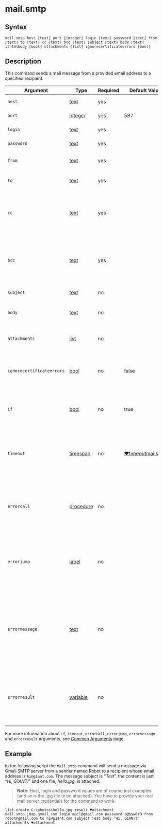 # mail.smtp

## Syntax

```G1ANT
mail.smtp host ⟦text⟧ port ⟦integer⟧ login ⟦text⟧ password ⟦text⟧ from ⟦text⟧ to ⟦text⟧ cc ⟦text⟧ bcc ⟦text⟧ subject ⟦text⟧ body ⟦text⟧ ishtmlbody ⟦bool⟧ attachments ⟦list⟧ ignorecertificateerrors ⟦bool⟧
```

## Description

This command sends a mail message from a provided email address to a specified recipient.

| Argument | Type | Required | Default Value | Description |
| -------- | ---- | -------- | ------------- | ----------- |
| `host`                 | [text](https://manual.g1ant.com/link/G1ANT.Language/G1ANT.Language/Structures/TextStructure.md) | yes      |                                                              | SMTP server address                                          |
| `port`                 | [integer](https://manual.g1ant.com/link/G1ANT.Language/G1ANT.Language/Structures/IntegerStructure.md) | yes      | 587 | SMTP server port number                                   |
| `login`                | [text](https://manual.g1ant.com/link/G1ANT.Language/G1ANT.Language/Structures/TextStructure.md) | yes      |                                                              | User email login                                             |
| `password`             | [text](https://manual.g1ant.com/link/G1ANT.Language/G1ANT.Language/Structures/TextStructure.md) | yes      |                                                              | User email password                                          |
|`from`| [text](https://manual.g1ant.com/link/G1ANT.Language/G1ANT.Language/Structures/TextStructure.md) | yes |  |Sender's email address|
|`to`| [text](https://manual.g1ant.com/link/G1ANT.Language/G1ANT.Language/Structures/TextStructure.md) | yes |  |Recipient's email address|
| `cc`           | [text](https://manual.g1ant.com/link/G1ANT.Language/G1ANT.Language/Structures/TextStructure.md) | yes      |                                                              | Carbon copy address(es); use semicolon (;) to separate multiple addresses |
|`bcc`| [text](https://manual.g1ant.com/link/G1ANT.Language/G1ANT.Language/Structures/TextStructure.md) | yes | |Blind carbon copy address(es); use semicolon (;) to separate multiple addresses|
|`subject`| [text](https://manual.g1ant.com/link/G1ANT.Language/G1ANT.Language/Structures/TextStructure.md) | no | |Message subject|
|`body`| [text](https://manual.g1ant.com/link/G1ANT.Language/G1ANT.Language/Structures/TextStructure.md) | no|  |Message body, i.e. the main content of an email |
|`attachments`| [list](https://manual.g1ant.com/link/G1ANT.Language/G1ANT.Language/Structures/ListStructure.md) | no |  | List of full paths to all files to be attached |
| `ignorecertificateerrors` | [bool](https://manual.g1ant.com/link/G1ANT.Language/G1ANT.Language/Structures/BooleanStructure.md) | no       | false | If set to `true`, the command will ignore any security certificate errors |
| `if`           | [bool](https://manual.g1ant.com/link/G1ANT.Language/G1ANT.Language/Structures/BooleanStructure.md) | no       | true                                                        | Executes the command only if a specified condition is true   |
| `timeout`      | [timespan](https://manual.g1ant.com/link/G1ANT.Language/G1ANT.Language/Structures/TimeSpanStructure.md) | no       | [♥timeoutmailsmtp](https://manual.g1ant.com/link/G1ANT.Addon/G1ANT.Addon.Net/G1ANT.Addon.Net/Variables/TimeoutMailSmtpVariable.md) | Specifies time in milliseconds for G1ANT.Robot to wait for the command to be executed |
| `errorcall`    | [procedure](https://manual.g1ant.com/link/G1ANT.Language/G1ANT.Language/Structures/ProcedureStructure.md) | no       |                                                             | Name of a procedure to call when the command throws an exception or when a given `timeout` expires |
| `errorjump`    | [label](https://manual.g1ant.com/link/G1ANT.Language/G1ANT.Language/Structures/LabelStructure.md) | no       |                                                             | Name of the label to jump to when the command throws an exception or when a given `timeout` expires |
| `errormessage` | [text](https://manual.g1ant.com/link/G1ANT.Language/G1ANT.Language/Structures/TextStructure.md) | no       |                                                             | A message that will be shown in case the command throws an exception or when a given `timeout` expires, and no `errorjump` argument is specified |
| `errorresult`  | [variable](https://manual.g1ant.com/link/G1ANT.Language/G1ANT.Language/Structures/VariableStructure.md) | no       |                                                             | Name of a variable that will store the returned exception. The variable will be of [error](https://manual.g1ant.com/link/G1ANT.Language/G1ANT.Language/Structures/ErrorStructure.md) structure  |

For more information about `if`, `timeout`, `errorcall`, `errorjump`, `errormessage` and `errorresult` arguments, see [Common Arguments](https://manual.g1ant.com/link/G1ANT.Manual/appendices/common-arguments.md) page.

## Example

In the following script the `mail.smtp` command will send a message via Gmail SMTP server from a sender named Robot to a recipient whose email address is `hi@g1ant.com`.  The message subject is “*Test*”, the content is just “*Hi, G1ANT!*” and one file, *hello.jpg*, is attached.

> **Note:** Host, login and password values are of course just examples (and so is the .jpg file to be attached). You have to provide your real mail server credentials for the command to work.

```G1ANT
list.create C:\photos\hello.jpg result ♥attachment
mail.smtp imap.gmail.com login mail@gmail.com password p@$$w0rD from robot@gmail.com to hi@g1ant.com subject Test body ‴Hi, G1ANT!‴ attachments ♥attachment
```
